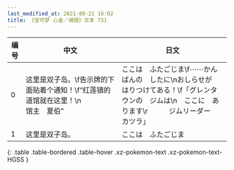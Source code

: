 ```yaml
---
last_modified_at: 2021-08-21 16:02
title: 《宝可梦 心金／魂银》文本 731
---
```

| 编号 | 中文 | 日文 |
| ---- | ---- | ---- |
| 0 | 这里是双子岛。\f告示牌的下面贴着个通知！\f“红莲镇的道馆就在这里！\n　　　　　　馆主　夏伯” | ここは　ふたごじま\f⋯⋯かんばんの　したに\nおしらせが　はりつけてある！\f「グレンタウンの　ジムは\n　ここに　あります\r　　　ジムリーダー　カツラ」 |
| 1 | 这里是双子岛。 | ここは　ふたごじま |
{: .table .table-bordered .table-hover .xz-pokemon-text .xz-pokemon-text-HGSS }